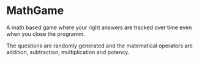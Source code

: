 # MathGame
A math based game where your right answers are tracked over time even when you close the programm.

The questions are randomly generated and the matematical operators are addition, subtraction, multiplication and potency.
